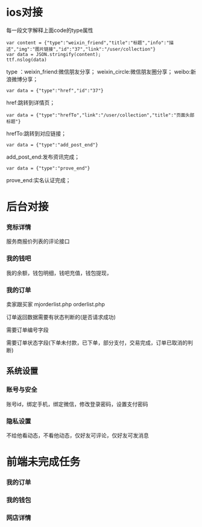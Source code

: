 # ios对接
每一段文字解释上面code的type属性
```
var content = {"type":"weixin_friend","title":"标题","info":"描述","img":"图片链接","id":"37","link":"/user/collection"}
var data = JSON.stringify(content);
ttf.nslog(data)
```
type ：weixin_friend:微信朋友分享；  weixin_circle:微信朋友圈分享；  weibo:新浪微博分享；


```
var data = {"type":"href","id":"37"}
```
href:跳转到详情页； 


```
var data = {"type":"hrefTo","link":"/user/collection","title":"页面头部标题"}
```
hrefTo:跳转到对应链接；
 

```
var data = {"type":"add_post_end"}
```
add_post_end:发布资讯完成；

```
var data = {"type":"prove_end"}
```
prove_end:实名认证完成；
 



# 后台对接 


### 竞标详情
服务商报价列表的评论接口

### 我的钱吧
我的余额，钱包明细，钱吧充值，钱包提现，

### 我的订单 

卖家跟买家 mjorderlist.php  orderlist.php

订单返回数据需要有状态判断的(是否请求成功)

需要订单编号字段

需要订单状态字段(下单未付款，已下单，部分支付，交易完成，订单已取消的判断)




## 系统设置

### 账号与安全
账号id，绑定手机，绑定微信，修改登录密码，设置支付密码

### 隐私设置
不给他看动态，不看他动态，仅好友可评论，仅好友可发消息





# 前端未完成任务

 ### 我的订单
 
 ### 我的钱包
 
 ### 网店详情
 








  







